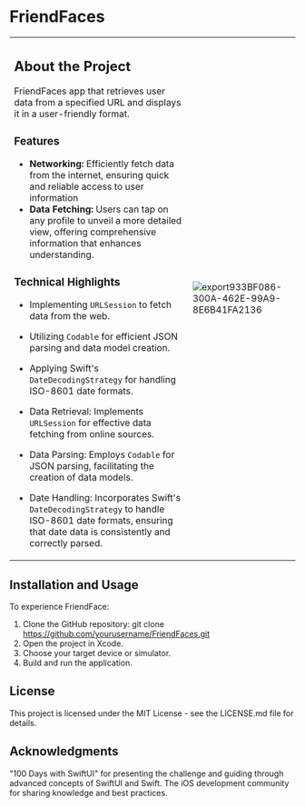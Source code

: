 # FriendFaces

<table>
<tr>
<td>

 ## About the Project
 
 FriendFaces app that retrieves user data from a specified URL and displays it in a user-friendly format.
 
 ### Features
 
 - **Networking:** Efficiently fetch data from the internet, ensuring quick and reliable access to user information
 - **Data Fetching:** Users can tap on any profile to unveil a more detailed view, offering comprehensive information that enhances understanding.
 
 ### Technical Highlights
 
 - Implementing `URLSession` to fetch data from the web.
 - Utilizing `Codable` for efficient JSON parsing and data model creation.
 - Applying Swift's `DateDecodingStrategy` for handling ISO-8601 date formats.

 - Data Retrieval: Implements `URLSession` for effective data fetching from online sources.
 - Data Parsing: Employs `Codable` for JSON parsing, facilitating the creation of data models.
 - Date Handling: Incorporates Swift's `DateDecodingStrategy` to handle ISO-8601 date formats, ensuring that date data is consistently and correctly parsed.
  
</td>
<td>

![export933BF086-300A-462E-99A9-8E6B41FA2136](https://github.com/ricardonovelot/FriendFaces/assets/84286086/f37784ef-9b1b-4041-acd3-60b0e5da563a)

</td>
</tr>
</table>

## Installation and Usage

To experience FriendFace:

1. Clone the GitHub repository: git clone https://github.com/yourusername/FriendFaces.git
2. Open the project in Xcode.
3. Choose your target device or simulator.
4. Build and run the application.

## License

This project is licensed under the MIT License - see the LICENSE.md file for details.

## Acknowledgments

"100 Days with SwiftUI" for presenting the challenge and guiding through advanced concepts of SwiftUI and Swift.
The iOS development community for sharing knowledge and best practices.
